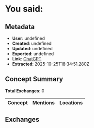 # **You said:**

## Metadata

- **User**: undefined
- **Created**: undefined
- **Updated**: undefined
- **Exported**: undefined
- **Link**: [ChatGPT](undefined)
- **Extracted**: 2025-10-25T18:34:51.280Z

## Concept Summary

**Total Exchanges**: 0

| Concept | Mentions | Locations |
|---------|----------|----------|

## Exchanges

